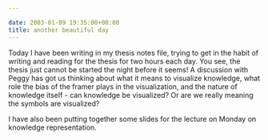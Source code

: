 ```yaml
---

date: 2003-01-09 19:35:00+00:00
title: another beautiful day
---
```


Today I have been writing in my thesis notes file, trying to get in the habit of writing and reading for the thesis for two hours each day. You see, the thesis just cannot be started the night before it seems! A discussion with Peggy has got us thinking about what it means to visualize knowledge, what role the bias of the framer plays in the visualization, and the nature of knowledge itself - can knowledge be visualized? Or are we really meaning the symbols are visualized?

I have also been putting together some slides for the lecture on Monday on knowledge representation.
